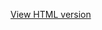 [View HTML version](https://htmlpreview.github.io/?https://github.com/hugohiraoka/Dog_images_Classification_by_Breeds/blob/main/html/Classifying_Dog_Images_by_Breeds.html)

